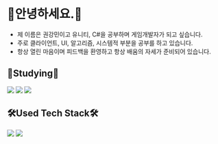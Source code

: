 # 👐안녕하세요.🐻
- 제 이름은 권강민이고 유니티, C#을 공부하며 게임개발자가 되고 싶습니다.
- 주로 클라이언트, UI, 알고리즘, 시스템적 부분을 공부를 하고 있습니다.
- 항상 열린 마음이며 피드백을 환영하고 항상 배움의 자세가 준비되어 있습니다.

## 📝Studying📝
<img src="https://img.shields.io/badge/Cscarp-6A329F?style=flat-square&logo=csharp&logoColor=white"/> <img src="https://img.shields.io/badge/C++-C90076?style=flat-square&logo=C++&logoColor=white"/> <img src="https://img.shields.io/badge/Unity-000000?style=flat-square&logo=Unity&logoColor=white">

## 🛠️Used Tech Stack🛠️
<img src="https://img.shields.io/badge/MySQL-2986CC?style=flat-square&logo=MySQL&logoColor=white"/> <img src="https://img.shields.io/badge/Visual Studio Code-007ACC?style=flat-square&logo=Visual Studio Code&logoColor=white"/>
